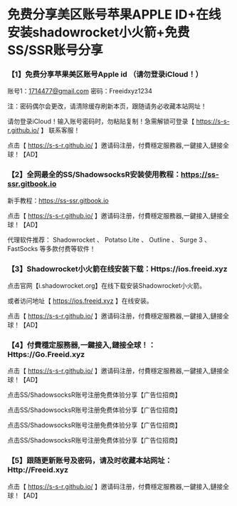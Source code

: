 # 免费分享美区账号苹果APPLE ID+在线安装shadowrocket小火箭+免费SS/SSR账号分享

### 【1】免费分享苹果美区账号Apple id （请勿登录iCloud！）

账号1：1714477@gmail.com 密码：Freeidxyz1234

注：密码偶尔会更改，请清除缓存刷新本页，跟随请务必收藏本站网址！

请勿登录iCloud！输入账号密码时，勿粘贴复制！急需解锁可登录【 https://s-s-r.github.io/ 】 联系客服！

点击【 https://s-s-r.github.io/ 】邀请码注册，付費穩定服務器,一鍵接入,鏈接全球！【AD】

### 【2】全网最全的SS/ShadowsocksR安装使用教程：https://ss-ssr.gitbook.io

新手教程：https://ss-ssr.gitbook.io

点击【 https://s-s-r.github.io/ 】邀请码注册，付費穩定服務器,一鍵接入,鏈接全球！【AD】

代理软件推荐： Shadowrocket 、 Potatso Lite 、 Outline 、 Surge 3 、 FastSocks 等多款付费等软件！

### 【3】Shadowrocket小火箭在线安装下载：Https://ios.freeid.xyz

点击官网【i.shadowrocket.org】在线下载安装Shadowrocket小火箭。

或者访问地址【 https://ios.freeid.xyz 】在线安装。

点击【 https://s-s-r.github.io/ 】邀请码注册，付費穩定服務器,一鍵接入,鏈接全球！【AD】

### 【4】付費穩定服務器,一鍵接入,鏈接全球！：Https://Go.Freeid.xyz

点击【 https://s-s-r.github.io/ 】邀请码注册，付費穩定服務器,一鍵接入,鏈接全球！【AD】

点击SS/ShadowsocksR账号注册免费体验分享【广告位招商】

点击SS/ShadowsocksR账号注册免费体验分享【广告位招商】

点击SS/ShadowsocksR账号注册免费体验分享【广告位招商】

点击SS/ShadowsocksR账号注册免费体验分享【广告位招商】

### 【5】跟随更新账号及密码，请及时收藏本站网址：Http://Freeid.xyz

点击【 https://s-s-r.github.io/ 】邀请码注册，付費穩定服務器,一鍵接入,鏈接全球！【AD】
